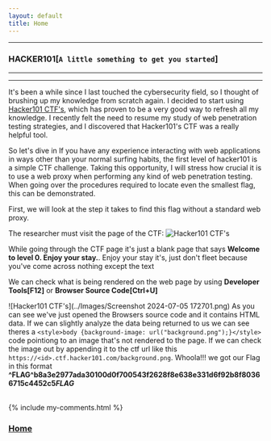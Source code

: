 ```yaml
---
layout: default
title: Home
---
```


* * *
### HACKER101[`A little something to get you started`]
* * *
<hr>

It's been a while since I last touched the cybersecurity field, so I thought of brushing up my knowledge from scratch again. I decided to start using [Hacker101 CTF's](../../https://ctf.hacker101.com), which has proven to be a very good way to refresh all my knowledge. I recently felt the need to resume my study of web penetration testing strategies, and I discovered that Hacker101's CTF was a really helpful tool.

So let's dive in
If you have any experience interacting with web applications in ways other than your normal surfing habits, the first level of hacker101 is a simple CTF challenge. Taking this opportunity, I will stress how crucial it is to use a web proxy when performing any kind of web penetration testing. When going over the procedures required to locate even the smallest flag, this can be demonstrated.

First, we will look at the step it takes to find this flag without a standard web proxy.

The researcher must visit the page of the CTF:
![Hacker101 CTF's](../Images/Screenshot%202024-07-05%20171340.png)

While going through the CTF page it's just a blank page that says **Welcome to level 0. Enjoy your stay.**. Enjoy your stay it's, just don't fleet because you've come across nothing except the text

We can check what is being rendered on the web page by using **Developer Tools[F12]** or **Browser Source Code[Ctrl+U]**

![Hacker101 CTF's](../Images/Screenshot 2024-07-05 172701.png)
As you can see we've just opened the Browsers source code and it contains HTML data. If we can slightly analyze the data being returned to us we can see theres a ``` <style>body {background-image: url("background.png");}</style> ``` code pointiong to an image that's not rendered to the page. If we can check the image out by appending it to the ctf url like this ```https://<id>.ctf.hacker101.com/background.png```. Whoola!!! we got our Flag in this format **^FLAG^b8a3e2977ada30100d0f700543f2628f8e638e331d6f92b8f80366715c4452c5$FLAG$**

<br/>
{% include my-comments.html %}

### **[Home](../../index)**